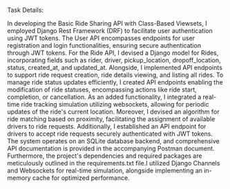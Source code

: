 Task Details:

In developing the Basic Ride Sharing API with Class-Based Viewsets, I employed Django Rest Framework (DRF) to facilitate user authentication using JWT tokens. The User API encompasses endpoints for user registration and login functionalities, ensuring secure authentication through JWT tokens. For the Ride API, I devised a Django model for Rides, incorporating fields such as rider, driver, pickup_location, dropoff_location, status, created_at, and updated_at. Alongside, I implemented API endpoints to support ride request creation, ride details viewing, and listing all rides. To manage ride status updates efficiently, I created API endpoints enabling the modification of ride statuses, encompassing actions like ride start, completion, or cancellation. As an added functionality, I integrated a real-time ride tracking simulation utilizing websockets, allowing for periodic updates of the ride's current location. Moreover, I devised an algorithm for ride matching based on proximity, facilitating the assignment of available drivers to ride requests. Additionally, I established an API endpoint for drivers to accept ride requests securely authenticated with JWT tokens. The system operates on an SQLite database backend, and comprehensive API documentation is provided in the accompanying Postman document. Furthermore, the project's dependencies and required packages are meticulously outlined in the requirements.txt file.I utilized Django Channels and Websockets for real-time simulation, alongside implementing an in-memory cache for optimized performance.


